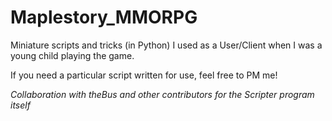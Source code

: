 # Maplestory_MMORPG
Miniature scripts and tricks (in Python) I used as a User/Client when I was a young child playing the game. 

If you need a particular script written for use, feel free to PM me!


*Collaboration with theBus and other contributors for the Scripter program itself*
